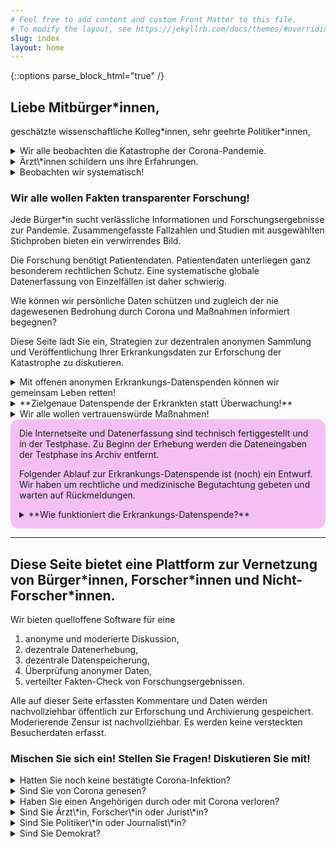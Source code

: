 ```yaml
---
# Feel free to add content and custom Front Matter to this file.
# To modify the layout, see https://jekyllrb.com/docs/themes/#overriding-theme-defaults
slug: index
layout: home
---
```


{::options parse_block_html="true" /}
## Liebe Mitbürger\*innen, 
geschätzte wissenschaftliche Kolleg\*innen, sehr geehrte Politiker\*innen, 

<details><summary markdown="span">Wir alle beobachten die Katastrophe der Corona-Pandemie.</summary>
Die Corona-Krise bestimmt derzeit maßgeblich unser Leben und unsere Überlegungen.
Täglich ändert sich der Wissensstand und der Stand unserer Überlegungen und Einschätzungen.

Die Ereignisse überstürzen sich.
Das erschwert kontrollierte wissenschaftliche Studien, um Mortalität und geeignete medizinische Interventionen zu untersuchen.
Experimente mit randomisierten Doppel-Blind-Versuchsreihen sind und bleiben der goldene Standard zur Untersuchung von Wirkungen und Nebenwirkungen, wie sie beispielsweise für pharmazeutische Zulassungsverfahren benötigt werden.
Doch leider sind kontrollierte wissenschaftliche Studien nicht immer möglich.
Das führt diese Pandemie sehr deutlich vor Augen.
</details>

<details><summary markdown="span">Ärzt\*innen schildern uns ihre Erfahrungen.</summary>
Die Ärzt\*innen in den Intensivstationen müssen täglich Behandlungsentscheidungen treffen.
Kürzlich traten einige Ärzt\*innen in Europa und den USA an die Öffentlichkeit, und berichteten Ihre Erfahrungen mit dem Intubieren bei Covid-19 Erkrankten Patient\*innen:
Sie äußerten sich sehr überrascht, dass selbst bei niedriger Sauerstoffsättigung von ca. 50% viele Ihrer Patient\*innen ohne Intubation die Krankheit überstehen, jedoch die intubierten Patient\*innen zumeist versterben
([New York Times Artikel](https://www.nytimes.com/2020/04/14/nyregion/new-york-coronavirus.html){:target="_blank"},
[New York Times @ YouTube](https://www.youtube.com/watch?v=bp5RMutCNoI){:target="_blank"}).


Ärzt\*innen lernen von den Beobachtungen während ihrer Arbeit und - in einer neuen Pandemie - durch Versuch, Irrtum und Erfolg.
Diese Erfahrungen können randomisierte Studien zur Wirksamkeit der Intubationsbehandlung anregen
Aber der kontrollierte Forschungsprozess braucht seine Zeit und muss ethisch sorgfältig abgewogen werden (vgl. Drosten).
Heute gibt es diese wissenschaftlichen, randomisierte Studien zum Behandlungserfolg von Interventionen noch nicht.
</details>

<details><summary markdown="span">Beobachten wir systematisch!</summary>
Das Wesen von Katastrophen ist:
wir beobachten ihr Geschehen, aber können es kaum kontrolliert experimentell untersuchen.
Wir sind also auf Beobachtungsdaten angewiesen.

Diese Beobachtungen können systematisch erfasst werden.
Dann können wir Krise und Interventionen evidenzbasiert beurteilen.

Beobachtungsstudien sind Datenerhebungen ohne experimentelle Kontrolle.
Die **Kausale Inferenzstatistik** wurde entwickelt, um ursächliche Effekte auch in Beobachtungsstudien statistisch zu untersuchen, wenn bestimmte Bedingungen erfüllt sind.
</details>



### Wir alle wollen Fakten transparenter Forschung!
Jede Bürger\*in sucht verlässliche Informationen und Forschungsergebnisse zur Pandemie.
Zusammengefasste Fallzahlen und Studien mit ausgewählten Stichproben bieten ein verwirrendes Bild.

Die Forschung benötigt Patientendaten.
Patientendaten unterliegen ganz besonderem rechtlichen Schutz.
Eine systematische globale Datenerfassung von Einzelfällen ist daher schwierig.

Wie können wir persönliche Daten schützen und zugleich der nie dagewesenen Bedrohung durch Corona und Maßnahmen informiert begegnen?

Diese Seite lädt Sie ein, Strategien zur dezentralen anonymen Sammlung und Veröffentlichung Ihrer Erkrankungsdaten zur Erforschung der Katastrophe zu diskutieren.


<details><summary markdown="span">Mit offenen anonymen Erkrankungs-Datenspenden können wir gemeinsam Leben retten!</summary>
Durch den informellen Austausch ihrer Erfahrungen lernen Ärzt\*innen voneinander, Patient\*innen in Intensivstationen bestmöglich zu helfen und ihnen nicht in bester Absicht zu schaden, wenn eine Maßnahme zwar z.B. für Influenza angezeigt sind, aber bei Covid-19 schadet.

Diese Erfahrungen können durch systematische Datenerfassung zusammengeführt werden.
Mit kausaler Inferenzstatistik können mit Beobachtungsdaten evidenzbasiert die effiziente Behandlungsmethoden identifiziert 
und Vorerkrankungsrisiken transparent beforscht werden.
</details>

<details><summary markdown="span">**Zielgenaue Datenspende der Erkrankten statt Überwachung!**</summary>
Wir schlagen eine Alternative zu den Datenspenden des Robert-Koch-Instituts und den Tracking-Apps vor, die technisch auch zur Überwachung von Gesunden verwendet werden können (vgl.
[Coronavirus-Update #30: "Forscher hoffen auf Datenspenden" | NDR Podcast @ youtube](https://www.youtube.com/watch?v=ZbftrKLzaa0&list=PLkKON9te6p3OpxqDskVsxXOmhfW0uPi1H&index=7&t=264s){:target="_blank"}).
Überwachungsdaten zielen auf die Erforschung und Verhinderung der epidemiologischen Ausbreitung - und auf jeden Fall bei einem Zombie-Virus eine gute Maßnahme.

Unser Vorschlag zur Erkrankungs-Datenspende zielt darauf ab, 
1. die medizinische Behandlung zu verbessern, und 
2. die Gefährlichkeit des Virus verlässlich und für spezifische Personengruppen zu erforschen.
So kann demokratisch und evidenzbasiert auf Basis der Erforschung der Erkrankung über Maßnahmen diskutiert werden.
</details>

<details><summary markdown="span">Wir alle wollen vertrauenswürde Maßnahmen!</summary>
Um Leben zu retten, werden derzeit in gewaltigem Umfang Ressourcen mobilisiert und Rechte eingeschränkt.
Extreme Maßnahmen wurden und werden getroffen.
Gigantische Geldmittel werden bewegt.

Diese Maßnahmen sind unter extremen Umständen gerechtfertigt.
Es ist Aufgabe der Forschung diese Umstände zu klären und nachvollziehbar transparent zu kommunizieren.
Sonst gerät die offene Gesellschaft in eine Vertrauenskrise.

Helfen wir uns selbst mit Transparenz durch die Veröffentlichung unserer Erkrankungsdaten!
</details>




<div style="height: 1em; display: block"/>
<div style="border-radius: 1em; background-color: #dd33dd4d; padding: 1em;" markdown="1">
Die Internetseite und Datenerfassung sind technisch fertiggestellt und in der Testphase.
Zu Beginn der Erhebung werden die Dateneingaben der Testphase ins Archiv entfernt.

Folgender Ablauf zur Erkrankungs-Datenspende ist (noch) ein Entwurf.
Wir haben um rechtliche und medizinische Begutachtung gebeten und warten auf Rückmeldungen.

<details><summary markdown="span">**Wie funktioniert die Erkrankungs-Datenspende?**</summary>
1. Anonyme Datenerfassung:
   Ihre Gesundheitsdaten sind sehr privat, und daher ist es entscheidend, Ihre Identität zu schützen.
   Veröffentlichung in dieser Krise besonders wertvoll.
    - Sie können den Datensatz derzeit nicht mehr verändern.
2. Öffentliche Daten für die internationale Öffentlichkeit:
    - Ihr anonymer Datensatz wird im Datenarchiv nach Absendung öffentlich sichtbar.
    - Der aktuellste Datenstand kann von der Wissenschaftsgemeinde beforscht werden. 
3. Prüfung der Datenqualität durch behandelnde Ärzt\*innen und Kliniken.

   Bei der Datenerfassung wird die email der behandelnden Ärzt\*innen erfragt.
   Diese können anhand des Datums von Test, Aufnahme und Entlassung/Tod Ihre Angaben mit Patientenakten abgleichen und auf Korrektheit bestätigen.
4. Die Initiatoren dieses Projekts sind als Forscher\*innen und Datenwissenschaftler unabhängig.
    

Durch freie quelloffene Software und Freigabe aller Daten Keine Interessenkonflikte. 
</details>
</div>

<hr>
<div style="height: 3em; display: block"/>

## Diese Seite bietet eine Plattform zur Vernetzung von Bürger\*innen, Forscher\*innen und Nicht-Forscher\*innen.

Wir bieten quelloffene Software für eine
1. anonyme und moderierte Diskussion,
2. dezentrale Datenerhebung, 
3. dezentrale Datenspeicherung, 
4. Überprüfung anonymer Daten,
5. verteilter Fakten-Check von Forschungsergebnissen.

Alle auf dieser Seite erfassten Kommentare und Daten werden nachvollziehbar öffentlich zur Erforschung und Archivierung gespeichert.
Moderierende Zensur ist nachvollziehbar.
Es werden keine versteckten Besucherdaten erfasst.

### Mischen Sie sich ein!  Stellen Sie Fragen!  Diskutieren Sie mit!

<details><summary markdown="span">Hatten Sie noch keine bestätigte Corona-Infektion?</summary>
- Würden Sie im Erkrankungsfall Daten anonym und öffentlich zur Verfügung stellen?
- Welche Sorgen hätten Sie beim Spenden Ihrer Genesungsdaten?
- Wie könnten wir die Datenerfassung ändern, um auf Ihre Sorgen rücksicht zu nehmen?
<div markdown="0">
	{% include comment_form.html subject="general" %}
</div>
</details>

<details><summary markdown="span">Sind Sie von Corona genesen?</summary>
- Würden Sie gesundheitliche Daten anonym und öffentlich zur Verfügung stellen?
- Welche Sorgen hätten Sie beim Spenden Ihrer Genesungsdaten?
- Wie könnten wir die Datenerfassung ändern, um auf Ihre Sorgen Rücksicht zu nehmen?
<div markdown="0">
	{% include comment_form.html subject="recovered"%}
</div>
</details>

<details><summary markdown="span">Haben Sie einen Angehörigen durch oder mit Corona verloren?</summary>
- Würden Sie sich ein online-Mahnmal der Corona-Opfer (Mit Bild und Nachruf) wünschen?
- Würden Sie Daten des verstorbenen Angehörigen anonym und öffentlich zur Verfügung stellen?
- Welche Sorgen hätten Sie beim Spenden Ihrer Genesungsdaten?
- Wie könnten wir die Datenerfassung ändern, um auf Ihre Sorgen Rücksicht zu nehmen?
<div markdown="0">
	{% include comment_form.html subject="" %}
</div>
</details>

<details><summary markdown="span">Sind Sie Ärzt\*in, Forscher\*in oder Jurist\*in?</summary>
Bitte begutachten und verbessern Sie vorgeschlagenen [Datenerhebungsprozess](2.1_DataCollection).
</details>

<details><summary markdown="span">Sind Sie Politiker\*in oder Journalist\*in?</summary>
- Unter welchen Umständen würden Sie eine Erkrankungs-Datenspende empfehlen?
<div markdown="0">
	{% include comment_form.html %}
</div>
</details>

<details><summary markdown="span">Sind Sie Demokrat?</summary>
Wie tödlich muss eine Infektionskrankheit sein (z.B. im Vergleich mit der Mortalität von Influenza-Viren), 
damit Sie persönlich
- einen gesellschaftlichen Lock-Down befürworten
- eine Tracking-App freiwillig installieren
- gesetzlich verpflichtende Impfungen befürworten
?
<div markdown="0">
  <div id="respond" class="comment__new">
{% include comment_form.html subject="democracy" %}
  </div>
</div>
</details>
